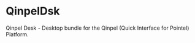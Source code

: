 QinpelDsk
=========

Qinpel Desk - Desktop bundle for the Qinpel (Quick Interface for Pointel) Platform.